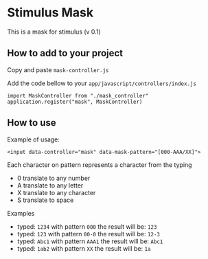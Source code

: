 # Stimulus Mask

This is a mask for stimulus (v 0.1)

## How to add to your project

Copy and paste `mask-controller.js`

Add the code bellow to your `app/javascript/controllers/index.js`
```
import MaskController from "./mask_controller"
application.register("mask", MaskController)
```

## How to use

Example of usage:
```
<input data-controller="mask" data-mask-pattern="[000-AAA/XX]">
```
Each character on pattern represents a character from the typing

- 0 translate to any number
- A translate to any letter
- X translate to any character
- S translate to space

Examples

- typed: `1234` with pattern `000` the result will be: `123`
- typed: `123` with pattern `00-0` the result will be: `12-3`
- typed: `Abc1` with pattern `AAA1` the result will be: `Abc1`
- typed: `1ab2` with pattern `XX` the result will be: `1a`
